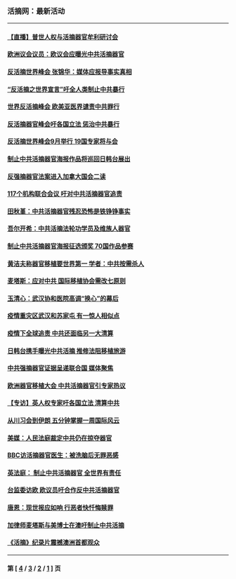 ### 活摘网：最新活动
---
#### [【直播】普世人权与活摘器官牟利研讨会](../../pages/nf5883/n13425146.md?01290430) 
#### [欧洲议会议员：欧议会应曝光中共活摘器官](../../pages/nf5883/n13336571.md?01290430) 
#### [反活摘世界峰会 张锦华：媒体应报导事实真相](../../pages/nf5883/n13278502.md?01290430) 
#### [“反活摘之世界宣言”吁全人类制止中共暴行](../../pages/nf5883/n13259730.md?01290430) 
#### [世界反活摘峰会 欧美亚医界谴责中共罪行](../../pages/nf5883/n13253550.md?01290430) 
#### [反活摘器官峰会吁各国立法 惩治中共暴行](../../pages/nf5883/n13245052.md?01290430) 
#### [反活摘世界峰会9月举行 19国专家将与会](../../pages/nf5883/n13201492.md?01290430) 
#### [制止中共活摘器官海报作品将巡回日韩台展出](../../pages/nf5883/n13177791.md?01290430) 
#### [反强摘器官法案进入加拿大国会二读](../../pages/nf5883/n13033450.md?01290430) 
#### [117个机构联合会议 吁对中共活摘器官追责](../../pages/nf5883/n12775087.md?01290430) 
#### [田秋堇：中共活摘器官残忍恐怖是铁铮铮事实](../../pages/nf5883/n12702148.md?01290430) 
#### [吾尔开希：中共活摘法轮功学员及维族人器官](../../pages/nf5883/n12693197.md?01290430) 
#### [制止中共活摘器官海报征选颁奖 70国作品参赛](../../pages/nf5883/n12692050.md?01290430) 
#### [黄洁夫称器官移植要世界第一 学者：中共按需杀人](../../pages/nf5883/n12572329.md?01290430) 
#### [麦塔斯：应对中共 国际移植协会需改七原则](../../pages/nf5883/n12514711.md?01290430) 
#### [玉清心：武汉协和医院高调“换心”的幕后](../../pages/nf5883/n12298730.md?01290430) 
#### [疫情重灾区武汉和苏家屯 有一惊人相似点](../../pages/nf5883/n12150824.md?01290430) 
#### [疫情下全球追责 中共还面临另一大清算](../../pages/nf5883/n12070397.md?01290430) 
#### [日韩台携手曝光中共活摘 推修法阻移植旅游](../../pages/nf5883/n11712046.md?01290430) 
#### [中共强摘器官证据呈递联合国 媒体聚焦](../../pages/nf5883/n11546426.md?01290430) 
#### [欧洲器官移植大会 中共活摘器官引专家热议](../../pages/nf5883/n11539095.md?01290430) 
#### [【专访】英人权专家吁各国立法 清算中共](../../pages/nf5883/n11367315.md?01290430) 
#### [从川习会到伊朗 五分钟掌握一周国际风云](../../pages/nf5883/n11338520.md?01290430) 
#### [美媒：人民法庭裁定中共仍在掠夺器官](../../pages/nf5883/n11334897.md?01290430) 
#### [BBC访活摘器官医生：被洗脑后无罪恶感](../../pages/nf5883/n11335935.md?01290430) 
#### [英法庭： 制止中共活摘器官 全世界有责任](../../pages/nf5883/n11330691.md?01290430) 
#### [台监委访欧 欧议员吁合作反中共活摘器官](../../pages/nf5883/n11109190.md?01290430) 
#### [唐恩：现世报应如响 行恶者快忏悔赎罪](../../pages/nf5883/n11104016.md?01290430) 
#### [加律师麦塔斯与美博士在澳吁制止中共活摘](../../pages/nf5883/n10724764.md?01290430) 
#### [《活摘》纪录片震撼澳洲首都观众](../../pages/nf5883/n10722747.md?01290430) 

---
#### 第 [ [4](./4.md?01290430) / [3](./3.md?01290430) / [2](./2.md?01290430) / [1](./1.md?01290430) ] 页
